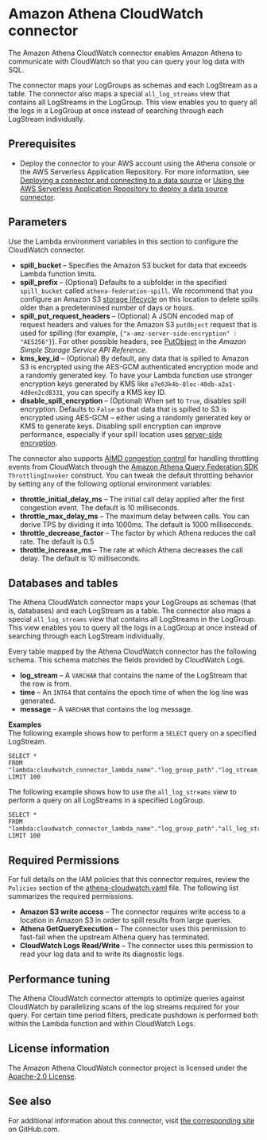 # Amazon Athena CloudWatch connector<a name="connectors-cloudwatch"></a>

The Amazon Athena CloudWatch connector enables Amazon Athena to communicate with CloudWatch so that you can query your log data with SQL\.

The connector maps your LogGroups as schemas and each LogStream as a table\. The connector also maps a special `all_log_streams` view that contains all LogStreams in the LogGroup\. This view enables you to query all the logs in a LogGroup at once instead of searching through each LogStream individually\.

## Prerequisites<a name="connectors-cloudwatch-prerequisites"></a>
+ Deploy the connector to your AWS account using the Athena console or the AWS Serverless Application Repository\. For more information, see [Deploying a connector and connecting to a data source](connect-to-a-data-source-lambda.md) or [Using the AWS Serverless Application Repository to deploy a data source connector](connect-data-source-serverless-app-repo.md)\.

## Parameters<a name="connectors-cloudwatch-parameters"></a>

Use the Lambda environment variables in this section to configure the CloudWatch connector\.
+ **spill\_bucket** – Specifies the Amazon S3 bucket for data that exceeds Lambda function limits\.
+ **spill\_prefix** – \(Optional\) Defaults to a subfolder in the specified `spill_bucket` called `athena-federation-spill`\. We recommend that you configure an Amazon S3 [storage lifecycle](https://docs.aws.amazon.com/AmazonS3/latest/userguide/object-lifecycle-mgmt.html) on this location to delete spills older than a predetermined number of days or hours\.
+ **spill\_put\_request\_headers** – \(Optional\) A JSON encoded map of request headers and values for the Amazon S3 `putObject` request that is used for spilling \(for example, `{"x-amz-server-side-encryption" : "AES256"}`\)\. For other possible headers, see [PutObject](https://docs.aws.amazon.com/AmazonS3/latest/API/API_PutObject.html) in the *Amazon Simple Storage Service API Reference*\.
+ **kms\_key\_id** – \(Optional\) By default, any data that is spilled to Amazon S3 is encrypted using the AES\-GCM authenticated encryption mode and a randomly generated key\. To have your Lambda function use stronger encryption keys generated by KMS like `a7e63k4b-8loc-40db-a2a1-4d0en2cd8331`, you can specify a KMS key ID\.
+ **disable\_spill\_encryption** – \(Optional\) When set to `True`, disables spill encryption\. Defaults to `False` so that data that is spilled to S3 is encrypted using AES\-GCM – either using a randomly generated key or KMS to generate keys\. Disabling spill encryption can improve performance, especially if your spill location uses [server\-side encryption](https://docs.aws.amazon.com/AmazonS3/latest/userguide/serv-side-encryption.html)\.

The connector also supports [AIMD congestion control](https://en.wikipedia.org/wiki/Additive_increase/multiplicative_decrease) for handling throttling events from CloudWatch through the [Amazon Athena Query Federation SDK](https://github.com/awslabs/aws-athena-query-federation/tree/master/athena-federation-sdk) `ThrottlingInvoker` construct\. You can tweak the default throttling behavior by setting any of the following optional environment variables:
+ **throttle\_initial\_delay\_ms** – The initial call delay applied after the first congestion event\. The default is 10 milliseconds\.
+ **throttle\_max\_delay\_ms** – The maximum delay between calls\. You can derive TPS by dividing it into 1000ms\. The default is 1000 milliseconds\.
+ **throttle\_decrease\_factor** – The factor by which Athena reduces the call rate\. The default is 0\.5
+ **throttle\_increase\_ms** – The rate at which Athena decreases the call delay\. The default is 10 milliseconds\.

## Databases and tables<a name="connectors-cloudwatch-databases-and-tables"></a>

The Athena CloudWatch connector maps your LogGroups as schemas \(that is, databases\) and each LogStream as a table\. The connector also maps a special `all_log_streams` view that contains all LogStreams in the LogGroup\. This view enables you to query all the logs in a LogGroup at once instead of searching through each LogStream individually\.

Every table mapped by the Athena CloudWatch connector has the following schema\. This schema matches the fields provided by CloudWatch Logs\.
+ **log\_stream** – A `VARCHAR` that contains the name of the LogStream that the row is from\.
+ **time** – An `INT64` that contains the epoch time of when the log line was generated\.
+ **message** – A `VARCHAR` that contains the log message\.

**Examples**  
The following example shows how to perform a `SELECT` query on a specified LogStream\.

```
SELECT * 
FROM "lambda:cloudwatch_connector_lambda_name"."log_group_path"."log_stream_name" 
LIMIT 100
```

The following example shows how to use the `all_log_streams` view to perform a query on all LogStreams in a specified LogGroup\. 

```
SELECT * 
FROM "lambda:cloudwatch_connector_lambda_name"."log_group_path"."all_log_streams" 
LIMIT 100
```

## Required Permissions<a name="connectors-cloudwatch-required-permissions"></a>

For full details on the IAM policies that this connector requires, review the `Policies` section of the [athena\-cloudwatch\.yaml](https://github.com/awslabs/aws-athena-query-federation/blob/master/athena-cloudwatch/athena-cloudwatch.yaml) file\. The following list summarizes the required permissions\.
+ **Amazon S3 write access** – The connector requires write access to a location in Amazon S3 in order to spill results from large queries\.
+ **Athena GetQueryExecution** – The connector uses this permission to fast\-fail when the upstream Athena query has terminated\.
+ **CloudWatch Logs Read/Write** – The connector uses this permission to read your log data and to write its diagnostic logs\.

## Performance tuning<a name="connectors-cloudwatch-performance-tuning"></a>

The Athena CloudWatch connector attempts to optimize queries against CloudWatch by parallelizing scans of the log streams required for your query\. For certain time period filters, predicate pushdown is performed both within the Lambda function and within CloudWatch Logs\.

## License information<a name="connectors-cloudwatch-license-information"></a>

The Amazon Athena CloudWatch connector project is licensed under the [Apache\-2\.0 License](https://www.apache.org/licenses/LICENSE-2.0.html)\.

## See also<a name="connectors-cloudwatch-see-also"></a>

For additional information about this connector, visit [the corresponding site](https://github.com/awslabs/aws-athena-query-federation/tree/master/athena-cloudwatch) on GitHub\.com\.